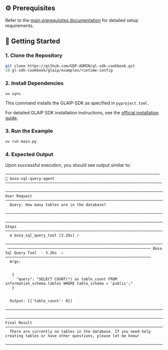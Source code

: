 ## ⚙️ Prerequisites

Refer to the [main prerequisites documentation](../../README.md#️-prerequisites) for detailed setup requirements.

## 🚀 Getting Started

### 1. Clone the Repository

```bash
git clone https://github.com/GDP-ADMIN/gl-sdk-cookbook.git
cd gl-sdk-cookbook/glaip/examples/runtime-config
```

### 2. Install Dependencies

```bash
uv sync
```

This command installs the GLAIP-SDK as specified in `pyproject.toml`.

For detailed GLAIP SDK installation instructions, see the [official installation guide](https://gdplabs.gitbook.io/gl-aip/gl-aip-sdk/get-started/install-and-configure).

### 3. Run the Example

```bash
uv run main.py
```

### 4. Expected Output

Upon successful execution, you should see output similar to:

```
───────────────────────────────────────────────────────────────────── 🤖 bosa-sql-query-agent ──────────────────────────────────────────────────────────────────────
 ────────────────────────────────────────────────────────────────────────── User Request ──────────────────────────────────────────────────────────────────────────
  Query: How many tables are in the database?
 ──────────────────────────────────────────────────────────────────────────────────────────────────────────────────────────────────────────────────────────────────
 ───────────────────────────────────────────────────────────────────────────── Steps ──────────────────────────────────────────────────────────────────────────────
  ⚙️ bosa_sql_query_tool [3.26s] ✓
 ──────────────────────────────────────────────────────────────────────────────────────────────────────────────────────────────────────────────────────────────────
 ──────────────────────────────────────────────────────────────── Bosa Sql Query Tool  · 3.26s  ✓ ─────────────────────────────────────────────────────────────────
  Args:


   {
     "query": "SELECT COUNT(*) as table_count FROM information_schema.tables WHERE table_schema = 'public';"
   }


  Output: [{'table_count': 0}]
 ──────────────────────────────────────────────────────────────────────────────────────────────────────────────────────────────────────────────────────────────────
 ────────────────────────────────────────────────────────────────────────── Final Result ──────────────────────────────────────────────────────────────────────────
  There are currently no tables in the database. If you need help creating tables or have other questions, please let me know!
 ──────────────────────────────────────────────────────────────────────────────────────────────────────────────────────────────────────────────────────────────────
```

